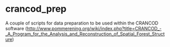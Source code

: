# crancod_prep
A couple of scripts for data preparation to be used within the CRANCOD software (http://www.pommerening.org/wiki/index.php?title=CRANCOD_-_A_Program_for_the_Analysis_and_Reconstruction_of_Spatial_Forest_Structure)
